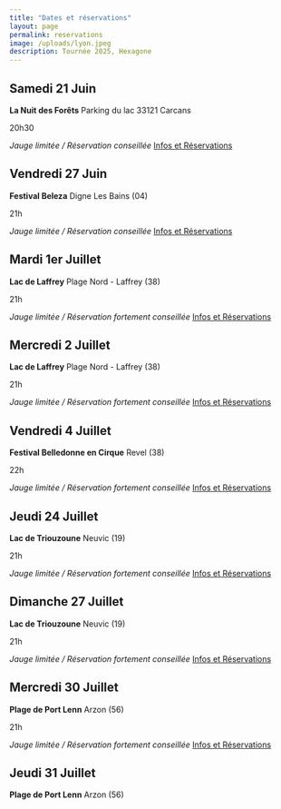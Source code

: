 ```yaml
---
title: "Dates et réservations"
layout: page
permalink: reservations
image: /uploads/lyon.jpeg
description: Tournée 2025, Hexagone
---
```


## Samedi 21 Juin

**La Nuit des Forêts**
 Parking du lac 33121 Carcans
 
 20h30
 
 *Jauge limitée / Réservation conseillée*
[Infos et Réservations](https://urls.fr/lI2wqC)

## Vendredi 27 Juin

**Festival Beleza**
 Digne Les Bains (04)
 
 21h
 
*Jauge limitée / Réservation conseillée*
[Infos et Réservations](https://urls.fr/4kMAv3)

## Mardi 1er Juillet

**Lac de Laffrey**
 Plage Nord - Laffrey (38)
 
 21h
 
 *Jauge limitée / Réservation fortement conseillée*
 [Infos et Réservations]( https://urls.fr/6qIflC)
 
## Mercredi 2 Juillet

**Lac de Laffrey**
 Plage Nord - Laffrey (38)
 
 21h
 
 *Jauge limitée / Réservation fortement conseillée*
 [Infos et Réservations](https://urls.fr/ltwA_j)

## Vendredi 4 Juillet

**Festival Belledonne en Cirque**
 Revel (38)
 
 22h
 
 *Jauge limitée / Réservation fortement conseillée*
 [Infos et Réservations](https://urls.fr/C_LkX0)

## Jeudi 24 Juillet

**Lac de Triouzoune**
 Neuvic (19)
 
 21h
 
*Jauge limitée / Réservation fortement conseillée*
[Infos et Réservations](https://urls.fr/uTF7dw)

## Dimanche 27 Juillet

**Lac de Triouzoune**
Neuvic (19)

21h

 *Jauge limitée / Réservation fortement conseillée*
 [Infos et Réservations](https://urls.fr/1bYR8o)
 
## Mercredi 30 Juillet

**Plage de Port Lenn**
Arzon (56)

21h

*Jauge limitée / Réservation fortement conseillée*
[Infos et Réservations](https://urls.fr/A_Ojws)


## Jeudi 31 Juillet

**Plage de Port Lenn**
Arzon (56)











